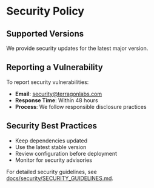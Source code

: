 # Security Policy

## Supported Versions

We provide security updates for the latest major version.

## Reporting a Vulnerability

To report security vulnerabilities:

- **Email**: security@terragonlabs.com
- **Response Time**: Within 48 hours
- **Process**: We follow responsible disclosure practices

## Security Best Practices

- Keep dependencies updated
- Use the latest stable version
- Review configuration before deployment
- Monitor for security advisories

For detailed security guidelines, see [docs/security/SECURITY_GUIDELINES.md](docs/security/SECURITY_GUIDELINES.md).